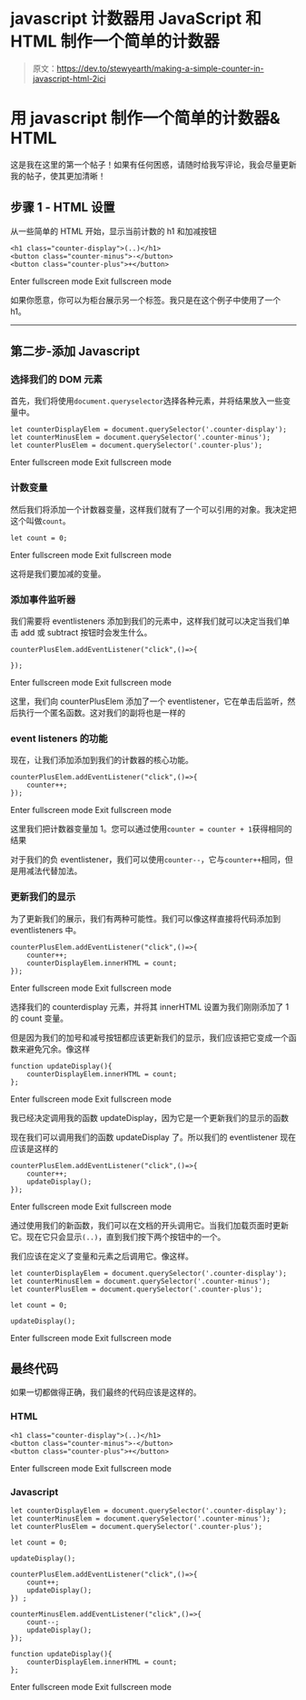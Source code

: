 # javascript 计数器用 JavaScript 和 HTML 制作一个简单的计数器

> 原文：<https://dev.to/stewyearth/making-a-simple-counter-in-javascript-html-2ici>

# 用 javascript 制作一个简单的计数器& HTML

这是我在这里的第一个帖子！如果有任何困惑，请随时给我写评论，我会尽量更新我的帖子，使其更加清晰！

## 步骤 1 - HTML 设置

从一些简单的 HTML 开始，显示当前计数的 h1 和加减按钮

```
<h1 class="counter-display">(..)</h1>
<button class="counter-minus">-</button>
<button class="counter-plus">+</button> 
```

Enter fullscreen mode Exit fullscreen mode

如果你愿意，你可以为柜台展示另一个标签。我只是在这个例子中使用了一个 h1。

* * *

## 第二步-添加 Javascript

### 选择我们的 DOM 元素

首先，我们将使用`document.queryselector`选择各种元素，并将结果放入一些变量中。

```
let counterDisplayElem = document.querySelector('.counter-display');
let counterMinusElem = document.querySelector('.counter-minus');
let counterPlusElem = document.querySelector('.counter-plus'); 
```

Enter fullscreen mode Exit fullscreen mode

### 计数变量

然后我们将添加一个计数器变量，这样我们就有了一个可以引用的对象。我决定把这个叫做`count`。

```
let count = 0; 
```

Enter fullscreen mode Exit fullscreen mode

这将是我们要加减的变量。

### 添加事件监听器

我们需要将 eventlisteners 添加到我们的元素中，这样我们就可以决定当我们单击 add 或 subtract 按钮时会发生什么。

```
counterPlusElem.addEventListener("click",()=>{

}); 
```

Enter fullscreen mode Exit fullscreen mode

这里，我们向 counterPlusElem 添加了一个 eventlistener，它在单击后监听，然后执行一个匿名函数。这对我们的副将也是一样的

### event listeners 的功能

现在，让我们添加添加到我们的计数器的核心功能。

```
counterPlusElem.addEventListener("click",()=>{
    counter++;
}); 
```

Enter fullscreen mode Exit fullscreen mode

这里我们把计数器变量加 1。您可以通过使用`counter = counter + 1`获得相同的结果

对于我们的负 eventlistener，我们可以使用`counter--`，它与`counter++`相同，但是用减法代替加法。

### 更新我们的显示

为了更新我们的展示，我们有两种可能性。我们可以像这样直接将代码添加到 eventlisteners 中。

```
counterPlusElem.addEventListener("click",()=>{
    counter++;
    counterDisplayElem.innerHTML = count;
}); 
```

Enter fullscreen mode Exit fullscreen mode

选择我们的 counterdisplay 元素，并将其 innerHTML 设置为我们刚刚添加了 1 的 count 变量。

但是因为我们的加号和减号按钮都应该更新我们的显示，我们应该把它变成一个函数来避免冗余。像这样

```
function updateDisplay(){
    counterDisplayElem.innerHTML = count;
}; 
```

Enter fullscreen mode Exit fullscreen mode

我已经决定调用我的函数 updateDisplay，因为它是一个更新我们的显示的函数

现在我们可以调用我们的函数 updateDisplay 了。所以我们的 eventlistener 现在应该是这样的

```
counterPlusElem.addEventListener("click",()=>{
    counter++;
    updateDisplay();
}); 
```

Enter fullscreen mode Exit fullscreen mode

通过使用我们的新函数，我们可以在文档的开头调用它。当我们加载页面时更新它。现在它只会显示`(..)`，直到我们按下两个按钮中的一个。

我们应该在定义了变量和元素之后调用它。像这样。

```
let counterDisplayElem = document.querySelector('.counter-display');
let counterMinusElem = document.querySelector('.counter-minus');
let counterPlusElem = document.querySelector('.counter-plus');

let count = 0;

updateDisplay(); 
```

Enter fullscreen mode Exit fullscreen mode

## 最终代码

如果一切都做得正确，我们最终的代码应该是这样的。

### HTML

```
<h1 class="counter-display">(..)</h1>
<button class="counter-minus">-</button>
<button class="counter-plus">+</button> 
```

Enter fullscreen mode Exit fullscreen mode

### Javascript

```
let counterDisplayElem = document.querySelector('.counter-display');
let counterMinusElem = document.querySelector('.counter-minus');
let counterPlusElem = document.querySelector('.counter-plus');

let count = 0;

updateDisplay();

counterPlusElem.addEventListener("click",()=>{
    count++;
    updateDisplay();
}) ;

counterMinusElem.addEventListener("click",()=>{
    count--;
    updateDisplay();
});

function updateDisplay(){
    counterDisplayElem.innerHTML = count;
}; 
```

Enter fullscreen mode Exit fullscreen mode